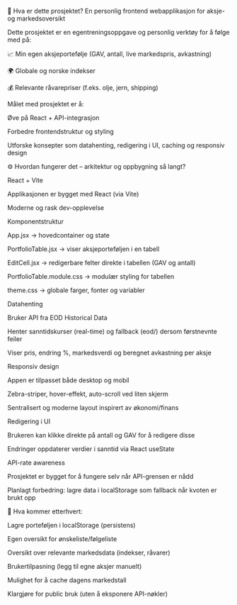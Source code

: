 📌 Hva er dette prosjektet?
En personlig frontend webapplikasjon for aksje- og markedsoversikt

Dette prosjektet er en egentreningsoppgave og personlig verktøy for å følge med på:

📈 Min egen aksjeportefølje (GAV, antall, live markedspris, avkastning)

🌍 Globale og norske indekser

💰 Relevante råvarepriser (f.eks. olje, jern, shipping)

Målet med prosjektet er å:

Øve på React + API-integrasjon

Forbedre frontendstruktur og styling

Utforske konsepter som datahenting, redigering i UI, caching og responsiv design

⚙️ Hvordan fungerer det – arkitektur og oppbygning så langt?

React + Vite

Applikasjonen er bygget med React (via Vite)

Moderne og rask dev-opplevelse

Komponentstruktur

App.jsx → hovedcontainer og state

PortfolioTable.jsx → viser aksjeporteføljen i en tabell

EditCell.jsx → redigerbare felter direkte i tabellen (GAV og antall)

PortfolioTable.module.css → modulær styling for tabellen

theme.css → globale farger, fonter og variabler

Datahenting

Bruker API fra EOD Historical Data

Henter sanntidskurser (real-time) og fallback (eod/) dersom førstnevnte feiler

Viser pris, endring %, markedsverdi og beregnet avkastning per aksje

Responsiv design

Appen er tilpasset både desktop og mobil

Zebra-striper, hover-effekt, auto-scroll ved liten skjerm

Sentralisert og moderne layout inspirert av økonomi/finans

Redigering i UI

Brukeren kan klikke direkte på antall og GAV for å redigere disse

Endringer oppdaterer verdier i sanntid via React useState

API-rate awareness

Prosjektet er bygget for å fungere selv når API-grensen er nådd

Planlagt forbedring: lagre data i localStorage som fallback når kvoten er brukt opp

🧪 Hva kommer etterhvert:
 
 Lagre porteføljen i localStorage (persistens)

 Egen oversikt for ønskeliste/følgeliste

 Oversikt over relevante markedsdata (indekser, råvarer)

 Brukertilpasning (legg til egne aksjer manuelt)

 Mulighet for å cache dagens markedstall

 Klargjøre for public bruk (uten å eksponere API-nøkler)
